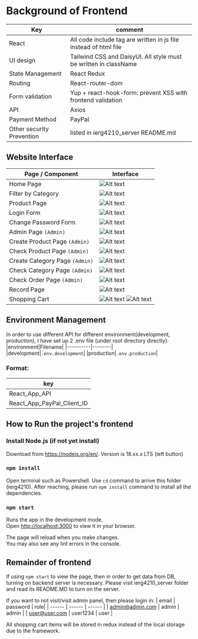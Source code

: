 # Background of Frontend

| Key                       | comment                                                          |
| ------------------------- | ---------------------------------------------------------------- |
| React                     | All code include tag are written in js file instead of html file |
| UI design                 | Tailwind CSS and DaisyUI. All style must be written in className |
| State Management          | React Redux                                                      |
| Routing                   | React-router-dom                                                 |
| Form validation           | Yup + react-hook-form: prevent XSS with frontend validation      |
| API                       | Axios                                                            |
| Payment Method            | PayPal                                                           |
| Other security Prevention | listed in ierg4210_server README.md                              |

## Website Interface

| Page / Component               | Interface                                                                     |
| ------------------------------ | ----------------------------------------------------------------------------- |
| Home Page                      | ![Alt text](readme_img/home.png)                                              |
| Filter by Category             | ![Alt text](readme_img/category.png)                                          |
| Product Page                   | ![Alt text](readme_img/product.png)                                           |
| Login Form                     | ![Alt text](readme_img/login.png)                                             |
| Change Password Form           | ![Alt text](readme_img/change_pw.png)                                         |
| Admin Page `(Admin)`           | ![Alt text](readme_img/admin_panel.png)                                       |
| Create Product Page `(Admin)`  | ![Alt text](readme_img/create_product.png)                                    |
| Check Product Page `(Admin)`   | ![Alt text](readme_img/check_product.png)                                     |
| Create Category Page `(Admin)` | ![Alt text](readme_img/create_category.png)                                   |
| Check Category Page `(Admin)`  | ![Alt text](readme_img/check_category.png)                                    |
| Check Order Page `(Admin)`     | ![Alt text](readme_img/check_order.png)                                       |
| Record Page                    | ![Alt text](readme_img/self_record.png)                                       |
| Shopping Cart                  | ![Alt text](readme_img/shopping_1.png) ![Alt text](readme_img/shopping_2.png) |

## Environment Management

In order to use different API for different environment(development, production), I have set up 2 .env file (under root directory directly):
|environment|Filename|
|----------|--------|
|development|`.env.development`|
|production|`.env.production`|

### Format:

| key                        |
| -------------------------- |
| React_App_API              |
| React_App_PayPal_Client_ID |

## How to Run the project's frontend

### Install Node.js (if not yet install)

Download from https://nodejs.org/en/. Version is 18.xx.x LTS (left button)

### `npm install`

Open terminal such as Powershell. Use `cd` command to arrive this folder (ierg4210). After reaching, please run `npm install` command to install all the dependencies.

### `npm start`

Runs the app in the development mode.\
Open [http://localhost:3000](http://localhost:3000) to view it in your browser.

The page will reload when you make changes.\
You may also see any lint errors in the console.

## Remainder of frontend

If using `npm start` to view the page, then in order to get data from DB, turning on backend server is necessary. Please visit ierg4210_server folder and read its README.MD to turn on the server.

If you want to not visit/visit admin panel, then please login in:
| email | password | role|
| ------ | ------ | ------ |
| admin@admin.com | admin | admin |
| user@user.com | user1234 | user |

All shopping cart items will be stored in redux instead of the local storage due to the framework.
